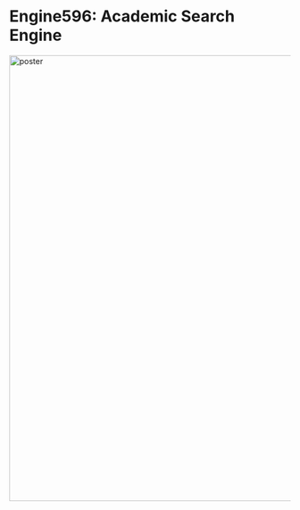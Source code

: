 # Engine596: Academic Search Engine

<img width="800" alt="poster" src="https://github.com/b21827723/engine596/assets/77360680/5ec0f39b-d15e-49c2-b543-5eaa4c54173e">
